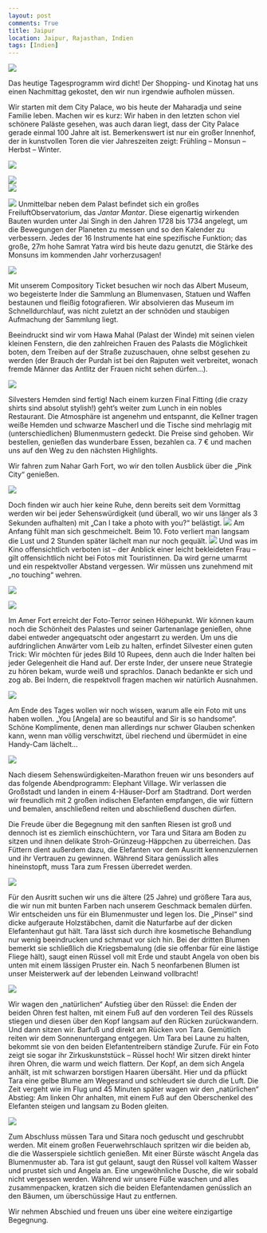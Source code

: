 ```yaml
---
layout: post
comments: True
title: Jaipur
location: Jaipur, Rajasthan, Indien
tags: [Indien]
---
```

<p>
<a href='http://whataboutas.data.s3.amazonaws.com/images/2015-04-19-jaipur/DSC_2412.JPG' data-lightbox='Post' title='Wintertor im City Palace von Jaipur (Detail)'
><img class='img-wide' src='http://whataboutas.data.s3.amazonaws.com/images/2015-04-19-jaipur/previews/DSC_2412.jpg' /></a>
</p>
<p>
Das heutige Tagesprogramm wird dicht! Der Shopping- und Kinotag hat uns einen Nachmittag gekostet, den wir nun irgendwie aufholen müssen.
</p>
<!--more-->
<p>
Wir starten mit dem City Palace, wo bis heute der Maharadja und seine Familie leben. Machen wir es kurz: Wir haben in den letzten schon viel schönere Paläste gesehen, was auch daran liegt, dass der City Palace gerade einmal 100 Jahre alt ist. Bemerkenswert ist nur ein großer Innenhof, der in kunstvollen Toren die vier Jahreszeiten zeigt: Frühling – Monsun – Herbst – Winter.
</p>
<p>
<a href='http://whataboutas.data.s3.amazonaws.com/images/2015-04-19-jaipur/DSC_2436.JPG' data-lightbox='Post' title='Wir vor dem Monsun-Tor'
><img class='img-wide' src='http://whataboutas.data.s3.amazonaws.com/images/2015-04-19-jaipur/DSC_2436.JPG' /></a>
</p>
<div class='image-frame'>
<div class='nailthumb-container square-thumb'><a href='http://whataboutas.data.s3.amazonaws.com/images/2015-04-19-jaipur/DSC_2434.JPG' class='imageslink' data-lightbox='Post' title='Bronzetür im Palast'><img class='images' src='http://whataboutas.data.s3.amazonaws.com/images/2015-04-19-jaipur/thumbs/DSC_2434.JPG' /></a>
</div>
<div class='nailthumb-container square-thumb'><a href='http://whataboutas.data.s3.amazonaws.com/images/2015-04-19-jaipur/DSC_2427.JPG' class='imageslink' data-lightbox='Post' title='Der City Palace von Jaipur'><img class='images' src='http://whataboutas.data.s3.amazonaws.com/images/2015-04-19-jaipur/thumbs/DSC_2427.JPG' /></a>
</div>
</div>
<p>
<a href='http://whataboutas.data.s3.amazonaws.com/images/2015-04-19-jaipur/DSC_2467.JPG' class='imageslink' data-lightbox='Post' title='Jantar Mantar'><img class='rechts' src='http://whataboutas.data.s3.amazonaws.com/images/2015-04-19-jaipur/thumbs/DSC_2467.JPG' /></a>
Unmittelbar neben dem Palast befindet sich ein großes FreiluftObservatorium, das <i>Jantar Mantar</i>.
Diese eigenartig wirkenden Bauten wurden unter Jai Singh in den Jahren 1728 bis 1734 angelegt, um die Bewegungen der Planeten zu messen und so den Kalender zu verbessern. Jedes der 16 Instrumente hat eine spezifische Funktion; das große, 27m hohe Samrat Yatra wird bis heute dazu genutzt, die Stärke des Monsuns im kommenden Jahr vorherzusagen!
</p>
<p>
<a href='http://whataboutas.data.s3.amazonaws.com/images/2015-04-19-jaipur/DSC_2462.JPG' data-lightbox='Post' title='Das Observatorium Jantar Mantar - Bauten zur Beobachtung einzelner Sternzeichen'><img class='img-wide' src='http://whataboutas.data.s3.amazonaws.com/images/2015-04-19-jaipur/DSC_2462.JPG' /></a>
</p>
<p>
Mit unserem Compository Ticket besuchen wir noch das Albert Museum, wo begeisterte Inder die Sammlung an Blumenvasen, Statuen und Waffen bestaunen und fleißig fotografieren. Wir absolvieren das Museum im Schnelldurchlauf, was nicht zuletzt an der schnöden und staubigen Aufmachung der Sammlung liegt.
</p>
<p>
Beeindruckt sind wir vom Hawa Mahal (Palast der Winde) mit seinen vielen kleinen Fenstern, die den zahlreichen Frauen des Palasts die Möglichkeit boten, dem Treiben auf der Straße zuzuschauen, ohne selbst gesehen zu werden (der Brauch der Purdah ist bei den Rajputen weit verbreitet, wonach fremde Männer das Antlitz der Frauen nicht sehen dürfen...).
</p>
<p>
<a href='http://whataboutas.data.s3.amazonaws.com/images/2015-04-19-jaipur/DSC_2355.JPG' data-lightbox='Post' title='Hawa Mahal - Palast der Winde'><img class='img-wide' src='http://whataboutas.data.s3.amazonaws.com/images/2015-04-19-jaipur/DSC_2355.JPG' /></a>
</p>
<p>
Silvesters Hemden sind fertig! Nach einem kurzen Final Fitting (die crazy shirts sind absolut stylish!) geht’s weiter zum Lunch in ein nobles Restaurant. Die Atmosphäre ist angenehm und entspannt, die Kellner tragen weiße Hemden und schwarze Mascherl und die Tische sind mehrlagig mit (unterschiedlichen) Blumenmustern gedeckt. Die Preise sind gehoben. Wir bestellen, genießen das wunderbare Essen, bezahlen ca. 7 € und machen uns auf den Weg zu den nächsten Highlights.
</p>
<p>
Wir fahren zum Nahar Garh Fort, wo wir den tollen Ausblick über die „Pink City“ genießen.
</p>
<p>
<a href='http://whataboutas.data.s3.amazonaws.com/images/2015-04-19-jaipur/DSC_2540.JPG' data-lightbox='Post' title='Blick über die Mauern des Nahar Garh Fort auf Jaipur'><img class='img-wide' src='http://whataboutas.data.s3.amazonaws.com/images/2015-04-19-jaipur/DSC_2540.JPG' /></a>
</p>
<p>
Doch finden wir auch hier keine Ruhe, denn bereits seit dem Vormittag werden wir bei jeder Sehenswürdigkeit (und überall, wo wir uns länger als 3 Sekunden aufhalten) mit „Can I take a photo with you?“ belästigt.
<a href='http://whataboutas.data.s3.amazonaws.com/images/2015-04-19-jaipur/DSC_2568.JPG' class='imageslink' data-lightbox='Post' title='Im Nahar Garh Fort'><img class='rechts' src='http://whataboutas.data.s3.amazonaws.com/images/2015-04-19-jaipur/thumbs/DSC_2568.JPG' /></a>
Am Anfang fühlt man sich geschmeichelt. Beim 10. Foto verliert man langsam die Lust und 2 Stunden später lächelt man nur noch gequält.
<a href='http://whataboutas.data.s3.amazonaws.com/images/2015-04-19-jaipur/DSC_2553.JPG' class='imageslink' data-lightbox='Post' title='Im Nahar Garh Fort'><img class='links' src='http://whataboutas.data.s3.amazonaws.com/images/2015-04-19-jaipur/thumbs/DSC_2553.JPG' /></a>
Und was im Kino offensichtlich verboten ist – der Anblick einer leicht bekleideten Frau – gilt offensichtlich nicht bei  Fotos mit Touristinnen. Da wird gerne umarmt und ein respektvoller Abstand vergessen. Wir müssen uns zunehmend mit „no touching“ wehren.
</p>
<p>
<a href='http://whataboutas.data.s3.amazonaws.com/images/2015-04-19-jaipur/DSC_2575.JPG' data-lightbox='Post' title='Affe im Nahar Garh Fort'><img class='img-wide' src='http://whataboutas.data.s3.amazonaws.com/images/2015-04-19-jaipur/DSC_2575.JPG' /></a>
</p>
<p>
<a href='http://whataboutas.data.s3.amazonaws.com/images/2015-04-19-jaipur/DSC_2582.JPG' data-lightbox='Post' title='Affe (diesmal ein echter!) im Nahar Garh Fort'><img class='img-wide' src='http://whataboutas.data.s3.amazonaws.com/images/2015-04-19-jaipur/DSC_2582.JPG' /></a>
</p>
<p>
Im Amer Fort erreicht der Foto-Terror seinen Höhepunkt. Wir können kaum noch die Schönheit des Palastes und seiner Gartenanlage genießen, ohne dabei entweder angequatscht oder angestarrt zu werden. Um uns die aufdringlichen Anwärter vom Leib zu halten, erfindet Silvester einen guten Trick: Wir möchten für jedes Bild 10 Rupees, denn auch die Inder halten bei jeder Gelegenheit die Hand auf. Der erste Inder, der unsere neue Strategie zu hören bekam, wurde weiß und sprachlos. Danach bedankte er sich und zog ab. Bei Indern, die respektvoll fragen machen wir natürlich Ausnahmen.
</p>
<p>
<a href='http://whataboutas.data.s3.amazonaws.com/images/2015-04-19-jaipur/DSC_2673.JPG' data-lightbox='Post' title='Angela beim Fotoshooting'><img class='img-wide' src='http://whataboutas.data.s3.amazonaws.com/images/2015-04-19-jaipur/DSC_2673.JPG' /></a>
</p>
<p>
Am Ende des Tages wollen wir noch wissen, warum alle ein Foto mit uns haben wollen. „You [Angela] are so beautiful and Sir is so handsome“. Schöne Komplimente, denen man allerdings nur schwer Glauben schenken kann, wenn man völlig verschwitzt, übel riechend und übermüdet in eine Handy-Cam lächelt…
</p>
<p>
<a href='http://whataboutas.data.s3.amazonaws.com/images/2015-04-19-jaipur/DSC_2678.JPG' data-lightbox='Post' title='Das Amer-Fort'><img class='img-wide' src='http://whataboutas.data.s3.amazonaws.com/images/2015-04-19-jaipur/DSC_2678.JPG' /></a>
</p>
<p>
Nach diesem Sehenswürdigkeiten-Marathon freuen wir uns besonders auf das folgende Abendprogramm: Elephant Village. Wir verlassen die Großstadt und landen in einem 4-Häuser-Dorf am Stadtrand. Dort werden wir freundlich mit 2 großen indischen Elefanten empfangen, die wir füttern und bemalen, anschließend reiten und abschließend duschen dürfen.
</p>
<p>
Die Freude über die Begegnung mit den sanften Riesen ist groß und dennoch ist es ziemlich einschüchtern, vor Tara und Sitara am Boden zu sitzen und ihnen delikate Stroh-Grünzeug-Häppchen zu überreichen. Das Füttern dient außerdem dazu, die Elefanten vor dem Ausritt kennenzulernen und ihr Vertrauen zu gewinnen. Während Sitara genüsslich alles hineinstopft, muss Tara zum Fressen überredet werden.
</p>
<p>
<a href='http://whataboutas.data.s3.amazonaws.com/images/2015-04-19-jaipur/DSC_2717.JPG' data-lightbox='Post' title='Füttern der Riesen'><img class='img-wide' src='http://whataboutas.data.s3.amazonaws.com/images/2015-04-19-jaipur/DSC_2717.JPG' /></a>
</p>
<p>
Für den Ausritt suchen wir uns die ältere (25 Jahre) und größere Tara aus, die wir nun mit bunten Farben nach unserem Geschmack bemalen dürfen. Wir entscheiden uns für ein Blumenmuster und legen los. Die „Pinsel“ sind dicke aufgeraute Holzstäbchen, damit die Naturfarbe auf der dicken Elefantenhaut gut hält. Tara lässt sich durch ihre kosmetische Behandlung nur wenig beeindrucken und schmaut vor sich hin. Bei der dritten Blumen bemerkt sie schließlich die Kriegsbemalung (die sie offenbar für eine lästige Fliege hält), saugt einen Rüssel voll mit Erde und staubt Angela von oben bis unten mit einem lässigen Pruster ein. Nach 5 neonfarbenen Blumen ist unser Meisterwerk auf der lebenden Leinwand vollbracht!
</p>
<p>
<a href='http://whataboutas.data.s3.amazonaws.com/images/2015-04-19-jaipur/DSC_2741.JPG' data-lightbox='Post' title='Angela verwirklicht sich künstlerisch auf Elefantenhaut'><img class='img-wide' src='http://whataboutas.data.s3.amazonaws.com/images/2015-04-19-jaipur/DSC_2741.JPG' /></a>
</p>
<p>
Wir wagen den „natürlichen“ Aufstieg über den Rüssel: die Enden der beiden Ohren fest halten, mit einem Fuß auf den vorderen Teil des Rüssels stiegen und diesen über den Kopf langsam auf den Rücken zurückwandern. Und dann sitzen wir. Barfuß und direkt am Rücken von Tara. Gemütlich reiten wir dem Sonnenuntergang entgegen. Um Tara bei Laune zu halten, bekommt sie von den beiden Elefantentreibern ständige Zurufe. Für ein Foto zeigt sie sogar ihr Zirkuskunststück – Rüssel hoch! Wir sitzen direkt hinter ihren Ohren, die warm und weich flattern. Der Kopf, an dem sich Angela anhält, ist mit schwarzen borstigen Haaren übersäht. Hier und da pflückt Tara eine gelbe Blume am Wegesrand und schleudert sie durch die Luft. Die Zeit vergeht wie im Flug und 45 Minuten später wagen wir den „natürlichen“ Abstieg: Am linken Ohr anhalten, mit einem Fuß auf den Oberschenkel des Elefanten steigen und langsam zu Boden gleiten.
</p>
<p>
<a href='http://whataboutas.data.s3.amazonaws.com/images/2015-04-19-jaipur/DSC_2782.JPG' data-lightbox='Post' title='Wir auf Tara! Elefantenritt: Check.'><img class='img-wide' src='http://whataboutas.data.s3.amazonaws.com/images/2015-04-19-jaipur/DSC_2782.JPG' /></a>
</p>
<p>
Zum Abschluss müssen Tara und Sitara noch geduscht und geschrubbt werden. Mit einem großen Feuerwehrschlauch spritzen wir die beiden ab, die die Wasserspiele sichtlich genießen. Mit einer Bürste wäscht Angela das Blumenmuster ab. Tara ist gut gelaunt, saugt den Rüssel voll kaltem Wasser und prustet sich und Angela an. Eine ungewöhnliche Dusche, die wir sobald nicht vergessen werden. Während wir unsere Füße waschen und alles zusammenpacken, kratzen sich die beiden Elefantendamen genüsslich an den Bäumen, um überschüssige Haut zu entfernen.
</p>
<p>
Wir nehmen Abschied und freuen uns über eine weitere einzigartige Begegnung.
</p>
